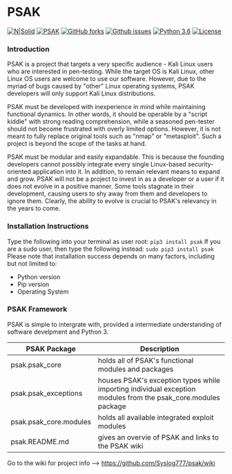 # PSAK  

[![N|Solid](https://www.python.org/static/community_logos/python-powered-w-100x40.png)](https://nodesource.com/products/nsolid)
[![PSAK](https://img.shields.io/badge/PSAK-Open--Source-000000.svg)](https://github.com/Syslog777/psak/) [![GitHub forks](https://img.shields.io/github/forks/Syslog777/psak.svg)](https://github.com/Syslog777/psak/network) [![Github issues](https://img.shields.io/github/issues/Syslog777/psak.svg)](https://github.com/Syslog777/psak/issues) [![Python 3.6](https://img.shields.io/badge/Python-3.6-00BFFF.svg)](https://www.python.org/downloads/release/python-363/) [![License](https://img.shields.io/github/license/Syslog777/psak.svg)](https://github.com/Syslog777/psak/blob/Release-0.5/LICENSE)


### Introduction
PSAK is a project that targets a very specific audience - Kali Linux users who are interested in pen-testing. While the target OS is Kali Linux, other Linux OS users are welcome to use our software. However, due to the myriad of bugs caused by "other" Linux operating systems, PSAK developers will only support Kali Linux distributions.

PSAK must be developed with inexperience in mind while maintaining functional dynamics. In other words, it should be operable by a "script kiddie" with strong reading comprehension, while a seasoned pen-tester should not become frustrated with overly limited options. However, it is not meant to fully replace original tools such as "nmap" or "metasploit". Such a project is beyond the scope of the tasks at hand.

PSAK must be modular and easily expandable. This is because the founding developers cannot possibly integrate every single Linux-based 
security-oriented application into it. In addition, to remain relevant means to expand and grow. PSAK will not be a project to invest in as a developer or a user if it does not evolve in a positive manner. Some tools stagnate in their development, causing users to shy away from them and developers to ignore them. Clearly, the ability to evolve is crucial to PSAK's relevancy in the years to come.


### Installation Instructions
Type the following into your terminal as user root:
```pip3 install psak```
If you are a sudo user, then type the following instead:
```sudo pip3 install psak```
Please note that installation success depends on many factors, including but not limited to:
- Python version
- Pip version
- Operating System

### PSAK Framework
PSAK is simple to intergrate with, provided a intermediate
understanding of software develpment and Python 3.

PSAK Package  | Description
------------- | -------------
psak.psak_core  | holds all of PSAK's functional modules and packages
psak.psak_exceptions  | houses PSAK's exception types while importing individual exception modules from the psak_core.modules package
psak.psak_core.modules  | holds all available integrated exploit modules
psak.README.md | gives an overvie of PSAK and links to the PSAK wiki
  
  
Go to the wiki for project info --> https://github.com/Syslog777/psak/wiki
